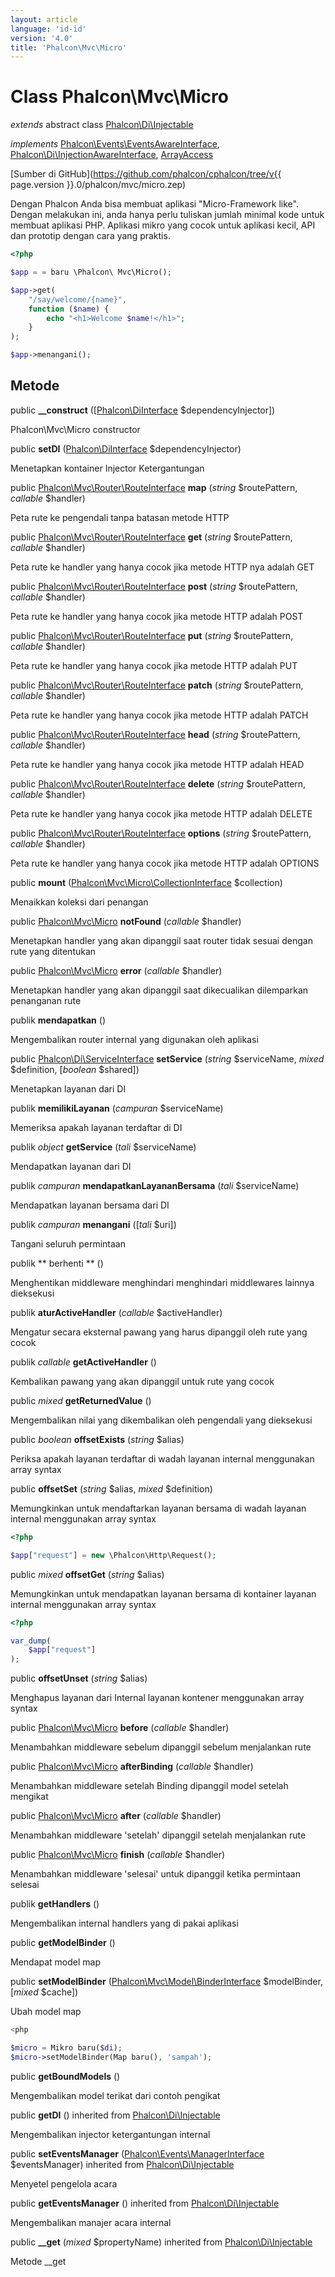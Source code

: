 ```yaml
---
layout: article
language: 'id-id'
version: '4.0'
title: 'Phalcon\Mvc\Micro'
---
```

# Class **Phalcon\Mvc\Micro**

*extends* abstract class [Phalcon\Di\Injectable](Phalcon_Di_Injectable)

*implements* [Phalcon\Events\EventsAwareInterface](Phalcon_Events_EventsAwareInterface), [Phalcon\Di\InjectionAwareInterface](Phalcon_Di_InjectionAwareInterface), [ArrayAccess](https://php.net/manual/en/class.arrayaccess.php)

[Sumber di GitHub](https://github.com/phalcon/cphalcon/tree/v{{ page.version }}.0/phalcon/mvc/micro.zep)

Dengan Phalcon Anda bisa membuat aplikasi "Micro-Framework like". Dengan melakukan ini, anda hanya perlu tuliskan jumlah minimal kode untuk membuat aplikasi PHP. Aplikasi mikro yang cocok untuk aplikasi kecil, API dan prototip dengan cara yang praktis.

```php
<?php

$app = = baru \Phalcon\ Mvc\Micro();

$app->get(
    "/say/welcome/{name}",
    function ($name) {
        echo "<h1>Welcome $name!</h1>";
    }
);

$app->menangani();

```

## Metode

public **__construct** ([[Phalcon\DiInterface](Phalcon_DiInterface) $dependencyInjector])

Phalcon\Mvc\Micro constructor

public **setDI** ([Phalcon\DiInterface](Phalcon_DiInterface) $dependencyInjector)

Menetapkan kontainer Injector Ketergantungan

public [Phalcon\Mvc\Router\RouteInterface](Phalcon_Mvc_Router_RouteInterface) **map** (*string* $routePattern, *callable* $handler)

Peta rute ke pengendali tanpa batasan metode HTTP

public [Phalcon\Mvc\Router\RouteInterface](Phalcon_Mvc_Router_RouteInterface) **get** (*string* $routePattern, *callable* $handler)

Peta rute ke handler yang hanya cocok jika metode HTTP nya adalah GET

public [Phalcon\Mvc\Router\RouteInterface](Phalcon_Mvc_Router_RouteInterface) **post** (*string* $routePattern, *callable* $handler)

Peta rute ke handler yang hanya cocok jika metode HTTP adalah POST

public [Phalcon\Mvc\Router\RouteInterface](Phalcon_Mvc_Router_RouteInterface) **put** (*string* $routePattern, *callable* $handler)

Peta rute ke handler yang hanya cocok jika metode HTTP adalah PUT

public [Phalcon\Mvc\Router\RouteInterface](Phalcon_Mvc_Router_RouteInterface) **patch** (*string* $routePattern, *callable* $handler)

Peta rute ke handler yang hanya cocok jika metode HTTP adalah PATCH

public [Phalcon\Mvc\Router\RouteInterface](Phalcon_Mvc_Router_RouteInterface) **head** (*string* $routePattern, *callable* $handler)

Peta rute ke handler yang hanya cocok jika metode HTTP adalah HEAD

public [Phalcon\Mvc\Router\RouteInterface](Phalcon_Mvc_Router_RouteInterface) **delete** (*string* $routePattern, *callable* $handler)

Peta rute ke handler yang hanya cocok jika metode HTTP adalah DELETE

public [Phalcon\Mvc\Router\RouteInterface](Phalcon_Mvc_Router_RouteInterface) **options** (*string* $routePattern, *callable* $handler)

Peta rute ke handler yang hanya cocok jika metode HTTP adalah OPTIONS

public **mount** ([Phalcon\Mvc\Micro\CollectionInterface](Phalcon_Mvc_Micro_CollectionInterface) $collection)

Menaikkan koleksi dari penangan

public [Phalcon\Mvc\Micro](Phalcon_Mvc_Micro) **notFound** (*callable* $handler)

Menetapkan handler yang akan dipanggil saat router tidak sesuai dengan rute yang ditentukan

public [Phalcon\Mvc\Micro](Phalcon_Mvc_Micro) **error** (*callable* $handler)

Menetapkan handler yang akan dipanggil saat dikecualikan dilemparkan penanganan rute

publik **mendapatkan** ()

Mengembalikan router internal yang digunakan oleh aplikasi

public [Phalcon\Di\ServiceInterface](Phalcon_Di_ServiceInterface) **setService** (*string* $serviceName, *mixed* $definition, [*boolean* $shared])

Menetapkan layanan dari DI

publik **memilikiLayanan** (*campuran* $serviceName)

Memeriksa apakah layanan terdaftar di DI

publik *object* **getService** (*tali* $serviceName)

Mendapatkan layanan dari DI

publik *campuran* **mendapatkanLayananBersama** (*tali* $serviceName)

Mendapatkan layanan bersama dari DI

publik *campuran* **menangani** ([*tali* $uri])

Tangani seluruh permintaan

publik ** berhenti ** ()

Menghentikan middleware menghindari menghindari middlewares lainnya dieksekusi

publik **aturActiveHandler** (*callable* $activeHandler)

Mengatur secara eksternal pawang yang harus dipanggil oleh rute yang cocok

publik *callable* **getActiveHandler** ()

Kembalikan pawang yang akan dipanggil untuk rute yang cocok

public *mixed* **getReturnedValue** ()

Mengembalikan nilai yang dikembalikan oleh pengendali yang dieksekusi

public *boolean* **offsetExists** (*string* $alias)

Periksa apakah layanan terdaftar di wadah layanan internal menggunakan array syntax

public **offsetSet** (*string* $alias, *mixed* $definition)

Memungkinkan untuk mendaftarkan layanan bersama di wadah layanan internal menggunakan array syntax

```php
<?php

$app["request"] = new \Phalcon\Http\Request();

```

public *mixed* **offsetGet** (*string* $alias)

Memungkinkan untuk mendapatkan layanan bersama di kontainer layanan internal menggunakan array syntax

```php
<?php

var_dump(
    $app["request"]
);

```

public **offsetUnset** (*string* $alias)

Menghapus layanan dari Internal layanan kontener menggunakan array syntax

public [Phalcon\Mvc\Micro](Phalcon_Mvc_Micro) **before** (*callable* $handler)

Menambahkan middleware sebelum dipanggil sebelum menjalankan rute

public [Phalcon\Mvc\Micro](Phalcon_Mvc_Micro) **afterBinding** (*callable* $handler)

Menambahkan middleware setelah Binding dipanggil model setelah mengikat

public [Phalcon\Mvc\Micro](Phalcon_Mvc_Micro) **after** (*callable* $handler)

Menambahkan middleware 'setelah' dipanggil setelah menjalankan rute

public [Phalcon\Mvc\Micro](Phalcon_Mvc_Micro) **finish** (*callable* $handler)

Menambahkan middleware 'selesai' untuk dipanggil ketika permintaan selesai

publik **getHandlers** ()

Mengembalikan internal handlers yang di pakai aplikasi

public **getModelBinder** ()

Mendapat model map

public **setModelBinder** ([Phalcon\Mvc\Model\BinderInterface](Phalcon_Mvc_Model_BinderInterface) $modelBinder, [*mixed* $cache])

Ubah model map

```php
<php

$micro = Mikro baru($di);
$micro->setModelBinder(Map baru(), 'sampah');

```

public **getBoundModels** ()

Mengembalikan model terikat dari contoh pengikat

public **getDI** () inherited from [Phalcon\Di\Injectable](Phalcon_Di_Injectable)

Mengembalikan injector ketergantungan internal

public **setEventsManager** ([Phalcon\Events\ManagerInterface](Phalcon_Events_ManagerInterface) $eventsManager) inherited from [Phalcon\Di\Injectable](Phalcon_Di_Injectable)

Menyetel pengelola acara

public **getEventsManager** () inherited from [Phalcon\Di\Injectable](Phalcon_Di_Injectable)

Mengembalikan manajer acara internal

public **__get** (*mixed* $propertyName) inherited from [Phalcon\Di\Injectable](Phalcon_Di_Injectable)

Metode __get